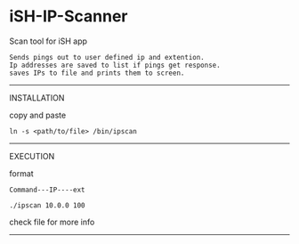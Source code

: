 # iSH-IP-Scanner
Scan tool for iSH app

    Sends pings out to user defined ip and extention.
    Ip addresses are saved to list if pings get response.
    saves IPs to file and prints them to screen.

***
INSTALLATION

copy and paste

    ln -s <path/to/file> /bin/ipscan

***
EXECUTION

format

    Command---IP----ext

    ./ipscan 10.0.0 100

check file for more info
***
